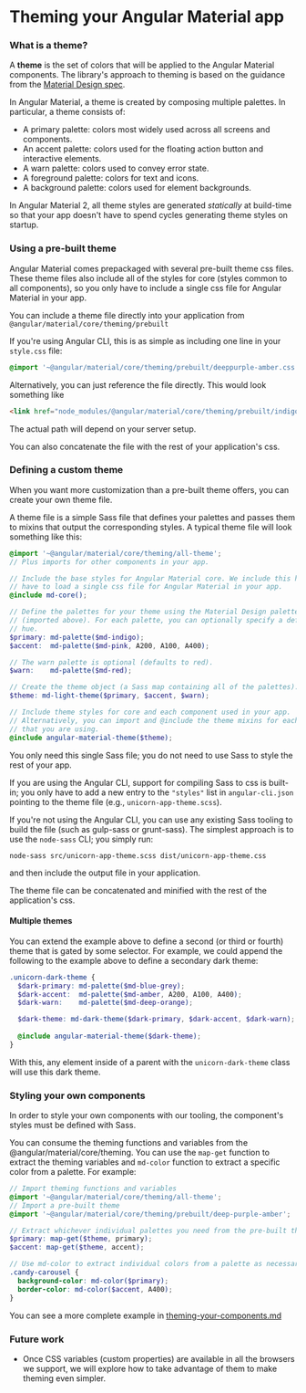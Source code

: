 # Theming your Angular Material app


### What is a theme?
A **theme** is the set of colors that will be applied to the Angular Material components. The
library's approach to theming is based on the guidance from the [Material Design spec][1]. 

In Angular Material, a theme is created by composing multiple palettes. In particular, 
a theme consists of:
* A primary palette: colors most widely used across all screens and components.
* An accent palette: colors used for the floating action button and interactive elements.
* A warn palette: colors used to convey error state.
* A foreground palette: colors for text and icons.
* A background palette: colors used for element backgrounds.

In Angular Material 2, all theme styles are generated _statically_ at build-time so that your
app doesn't have to spend cycles generating theme styles on startup.

[1]: https://material.google.com/style/color.html#color-color-palette

### Using a pre-built theme
Angular Material comes prepackaged with several pre-built theme css files. These theme files also
include all of the styles for core (styles common to all components), so you only have to include a
single css file for Angular Material in your app. 

You can include a theme file directly into your application from 
`@angular/material/core/theming/prebuilt`

If you're using Angular CLI, this is as simple as including one line
in your `style.css`  file:
```css
@import '~@angular/material/core/theming/prebuilt/deeppurple-amber.css';
```

Alternatively, you can just reference the file directly. This would look something like
```html
<link href="node_modules/@angular/material/core/theming/prebuilt/indigo-pink.css" rel="stylesheet">
``` 
The actual path will depend on your server setup. 

You can also concatenate the file with the rest of your application's css.

### Defining a custom theme
When you want more customization than a pre-built theme offers, you can create your own theme file.

A theme file is a simple Sass file that defines your palettes and passes them to mixins that output
the corresponding styles. A typical theme file will look something like this:
```scss
@import '~@angular/material/core/theming/all-theme';
// Plus imports for other components in your app.

// Include the base styles for Angular Material core. We include this here so that you only
// have to load a single css file for Angular Material in your app.
@include md-core();

// Define the palettes for your theme using the Material Design palettes available in palette.scss
// (imported above). For each palette, you can optionally specify a default, lighter, and darker
// hue.
$primary: md-palette($md-indigo);
$accent:  md-palette($md-pink, A200, A100, A400);

// The warn palette is optional (defaults to red).
$warn:    md-palette($md-red);

// Create the theme object (a Sass map containing all of the palettes).
$theme: md-light-theme($primary, $accent, $warn);

// Include theme styles for core and each component used in your app.
// Alternatively, you can import and @include the theme mixins for each component
// that you are using.
@include angular-material-theme($theme);
```

You only need this single Sass file; you do not need to use Sass to style the rest of your app.

If you are using the Angular CLI, support for compiling Sass to css is built-in; you only have to 
add a new entry to the `"styles"` list in `angular-cli.json` pointing to the theme 
file (e.g., `unicorn-app-theme.scss`).

If you're not using the Angular CLI, you can use any existing Sass tooling to build the file (such
as gulp-sass or grunt-sass). The simplest approach is to use the `node-sass` CLI; you simply run:
```
node-sass src/unicorn-app-theme.scss dist/unicorn-app-theme.css
```
and then include the output file in your application.

The theme file can be concatenated and minified with the rest of the application's css.

#### Multiple themes
You can extend the example above to define a second (or third or fourth) theme that is gated by 
some selector. For example, we could append the following to the example above to define a 
secondary dark theme:
```scss
.unicorn-dark-theme {
  $dark-primary: md-palette($md-blue-grey);
  $dark-accent:  md-palette($md-amber, A200, A100, A400);
  $dark-warn:    md-palette($md-deep-orange);

  $dark-theme: md-dark-theme($dark-primary, $dark-accent, $dark-warn);
  
  @include angular-material-theme($dark-theme);   
}
```

With this, any element inside of a parent with the `unicorn-dark-theme` class will use this
dark theme.

### Styling your own components
In order to style your own components with our tooling, the component's styles must be defined 
with Sass. 

You can consume the theming functions and variables from the @angular/material/core/theming. You can use the `map-get` function to extract the theming variables and `md-color` function to extract a specific color from a palette. For example:

```scss
// Import theming functions and variables
@import '~@angular/material/core/theming/all-theme';
// Import a pre-built theme
@import '~@angular/material/core/theming/prebuilt/deep-purple-amber';

// Extract whichever individual palettes you need from the pre-built theme.
$primary: map-get($theme, primary);
$accent: map-get($theme, accent);

// Use md-color to extract individual colors from a palette as necessary.
.candy-carousel {
  background-color: md-color($primary);
  border-color: md-color($accent, A400);
}
```

You can see a more complete example in [theming-your-components.md][2]

[2]: https://github.com/angular/material2/blob/master/docs/theming-your-components.md

### Future work
* Once CSS variables (custom properties) are available in all the browsers we support,
  we will explore how to take advantage of them to make theming even simpler.
